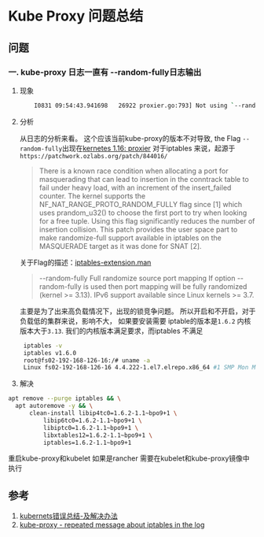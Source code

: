 # Kube Proxy 问题总结

## 问题

### 一. kube-proxy 日志一直有 --random-fully日志输出

1. 现象

    ``` bash
        I0831 09:54:43.941698   26922 proxier.go:793] Not using `--random-fully` in the MASQUERADE rule for iptables because the local version of iptables does not      support it
    ```
  
1. 分析

   从日志的分析来看。 这个应该当前kube-proxy的版本不对导致, the Flag `--random-fully`出现在[kernetes 1.16: proxier](https://github.com/kubernetes/kubernetes/blob/efb461bc0727030dfcbdc6cfdc8ef054049d20bc/pkg/proxy/iptables/proxier.go#L789)
   对于iptables 来说，起源于`https://patchwork.ozlabs.org/patch/844016/`
   > There is a known race condition when allocating a port for masquerading that
     can lead to insertion in the conntrack table to fail under heavy load, with an
     increment of the insert_failed counter. The kernel supports the
     NF_NAT_RANGE_PROTO_RANDOM_FULLY flag since [1] which uses prandom_u32() to
     choose the first port to try when looking for a free tuple. Using this flag
     significantly reduces the number of insertion collision. This patch provides
     the user space part to make randomize-full support available in iptables on the
     MASQUERADE target as it was done for SNAT [2].
   
   
   关于Flag的描述：[iptables-extension.man](http://ipset.netfilter.org/iptables-extensions.man.html)
   > --random-fully
        Full randomize source port mapping If option --random-fully is used then port mapping will be fully randomized (kernel >= 3.13).
        IPv6 support available since Linux kernels >= 3.7.
   
   主要是为了出来高负载情况下，出现的锁竞争问题。 所以开启和不开启，对于负载低的集群来说，影响不大， 如果要安装需要 iptable的版本是`1.6.2` 内核版本大于`3.13`. 我们的内核版本满足要求，而iptables 不满足
   
   ```bash 
    iptables -v
    iptables v1.6.0
    root@fs02-192-168-126-16:/# uname -a
    Linux fs02-192-168-126-16 4.4.222-1.el7.elrepo.x86_64 #1 SMP Mon May 4 19:25:23 EDT 2020 x86_64 GNU/Linux
   ```
   
1. 解决

  ```bash
  apt remove --purge iptables && \
    apt autoremove -y && \
        clean-install libip4tc0=1.6.2-1.1~bpo9+1 \
            libip6tc0=1.6.2-1.1~bpo9+1 \
            libiptc0=1.6.2-1.1~bpo9+1 \
            libxtables12=1.6.2-1.1~bpo9+1 \
            iptables=1.6.2-1.1~bpo9+1
  ```
  
  重启kube-proxy和kubelet
  如果是rancher 需要在kubelet和kube-proxy镜像中执行
## 参考

1. [kubernets错误总结-及解决办法](https://www.gylinux.cn/2795.html)
1. [kube-proxy - repeated message about iptables in the log](https://github.com/rancher/rancher/issues/23552)
